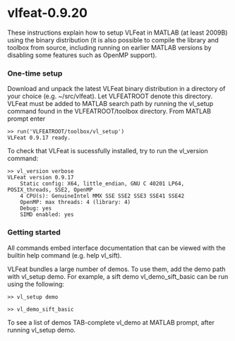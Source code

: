 # vlfeat-0.9.20

These instructions explain how to setup VLFeat in MATLAB (at least 2009B) using the binary distribution (it is also possible to compile the library and toolbox from source, including running on earlier MATLAB versions by disabling some features such as OpenMP support).


### One-time setup
Download and unpack the latest VLFeat binary distribution in a directory of your choice (e.g. ~/src/vlfeat). Let VLFEATROOT denote this directory. VLFeat must be added to MATLAB search path by running the vl_setup command found in the VLFEATROOT/toolbox directory. From MATLAB prompt enter

```
>> run('VLFEATROOT/toolbox/vl_setup')
VLFeat 0.9.17 ready.
```

To check that VLFeat is sucessfully installed, try to run the vl_version command:
```
>> vl_version verbose
VLFeat version 0.9.17
    Static config: X64, little_endian, GNU C 40201 LP64, POSIX_threads, SSE2, OpenMP
    4 CPU(s): GenuineIntel MMX SSE SSE2 SSE3 SSE41 SSE42
    OpenMP: max threads: 4 (library: 4)
    Debug: yes
    SIMD enabled: yes
```

### Getting started
All commands embed interface documentation that can be viewed with the builtin help command (e.g. help vl_sift).

VLFeat bundles a large number of demos. To use them, add the demo path with vl_setup demo. For example, a sift demo vl_demo_sift_basic can be run using the following:
```
>> vl_setup demo

>> vl_demo_sift_basic
```
To see a list of demos TAB-complete vl_demo at MATLAB prompt, after running vl_setup demo.